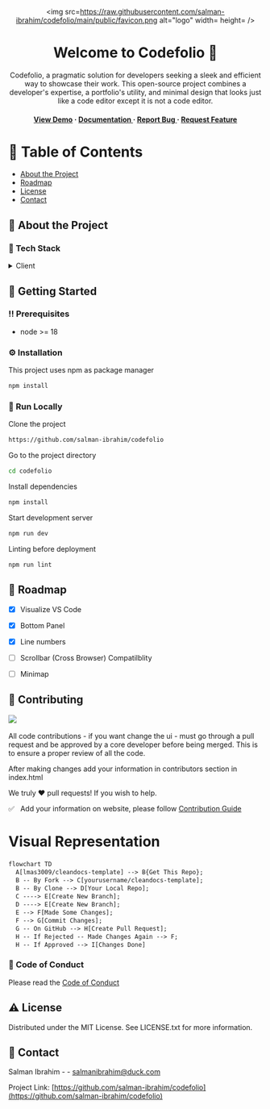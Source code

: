 <div align='center'>

<img src=https://raw.githubusercontent.com/salman-ibrahim/codefolio/main/public/favicon.png alt="logo" width= height= />

<h1>Welcome to Codefolio 👋</h1>
<p>Codefolio, a pragmatic solution for developers seeking a sleek and efficient way to showcase their work. This open-source project combines a developer's expertise, a portfolio's utility, and minimal design that looks just like a code editor except it is not a code editor.</p>

<h4> <a href=https://salman-ibrahim.github.io/codefolio>View Demo</a> <span> · </span> <a href="https://github.com/salman-ibrahim/codefolio/blob/master/README.md"> Documentation </a> <span> · </span> <a href="https://github.com/salman-ibrahim/codefolio/issues"> Report Bug </a> <span> · </span> <a href="https://github.com/salman-ibrahim/codefolio/issues"> Request Feature </a> </h4>


</div>

# :notebook_with_decorative_cover: Table of Contents

- [About the Project](#star2-about-the-project)
- [Roadmap](#compass-roadmap)
- [License](#warning-license)
- [Contact](#handshake-contact)


## :star2: About the Project
### :space_invader: Tech Stack
<details> <summary>Client</summary> <ul>
<li><a href="">Typescript</a></li>
<li><a href="">React</a></li>
<li><a href="">Vite</a></li>
</ul> </details>

## :toolbox: Getting Started

### :bangbang: Prerequisites

- node >= 18


### :gear: Installation

This project uses npm as package manager
```bash
npm install
```


### :running: Run Locally

Clone the project

```bash
https://github.com/salman-ibrahim/codefolio
```
Go to the project directory
```bash
cd codefolio
```
Install dependencies
```bash
npm install
```
Start development server
```bash
npm run dev
```
Linting before deployment
```bash
npm run lint
```


## :compass: Roadmap

* [x] Visualize VS Code
* [x] Bottom Panel
* [x] Line numbers
* [ ] Scrollbar (Cross Browser) Compatilblity
* [ ] Minimap


## :wave: Contributing

<a href="https://github.com/salman-ibrahim/codefolio/graphs/contributors"> <img src="https://contrib.rocks/image?repo=Louis3797/awesome-readme-template" /> </a>

All code contributions - if you want change the ui -  must go through a pull request and be approved by a core developer before being merged. This is to ensure a proper review of all the code.

After making changes add your information in contributors section in index.html

We truly ❤️ pull requests! If you wish to help.

✅  &nbsp; Add your information on website, please follow [Contribution Guide](https://github.com/salman-ibrahim/codefolio/blob/main/CONTRIBUTING.md)

# Visual Representation
```mermaid
flowchart TD
  A[lmas3009/cleandocs-template] --> B{Get This Repo};
  B -- By Fork --> C[yourusername/cleandocs-template];
  B -- By Clone --> D[Your Local Repo];
  C ----> E[Create New Branch];
  D ----> E[Create New Branch];
  E --> F[Made Some Changes];
  F --> G[Commit Changes];
  G -- On GitHub --> H[Create Pull Request];
  H -- If Rejected -- Made Changes Again --> F;
  H -- If Approved --> I[Changes Done]
```

### :scroll: Code of Conduct

Please read the [Code of Conduct](https://github.com/salman-ibrahim/codefolio/blob/master/CODE_OF_CONDUCT.md)

## :warning: License

Distributed under the MIT License. See LICENSE.txt for more information.

## :handshake: Contact

Salman Ibrahim - - salmanibrahim@duck.com

Project Link: [https://github.com/salman-ibrahim/codefolio](https://github.com/salman-ibrahim/codefolio)
